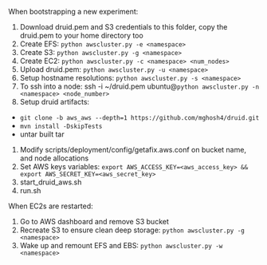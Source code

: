 When bootstrapping a new experiment:
1. Download druid.pem and S3 credentials to this folder, copy the druid.pem to your home directory too
1. Create EFS: `python awscluster.py -e <namespace>`
1. Create S3: `python awscluster.py -g <namespace>`
1. Create EC2: `python awscluster.py -c <namespace> <num_nodes>`
1. Upload druid.pem: `python awscluster.py -u <namespace>`
1. Setup hostname resolutions: `python awscluster.py -s <namespace>`
1. To ssh into a node: ssh -i ~/druid.pem ubuntu@`python awscluster.py -n <namespace> <node_number>`
1. Setup druid artifacts:
  - `git clone -b aws_aws --depth=1 https://github.com/mghosh4/druid.git`
  - `mvn install -DskipTests`
  - untar built tar
1. Modify scripts/deployment/config/getafix.aws.conf on bucket name, and node allocations
1. Set AWS keys variables: `export AWS_ACCESS_KEY=<aws_access_key> && export AWS_SECRET_KEY=<aws_secret_key>`
1. start_druid_aws.sh
1. run.sh

When EC2s are restarted:
1. Go to AWS dashboard and remove S3 bucket
1. Recreate S3 to ensure clean deep storage: `python awscluster.py -g <namespace>`
1. Wake up and remount EFS and EBS: `python awscluster.py -w <namespace>`
